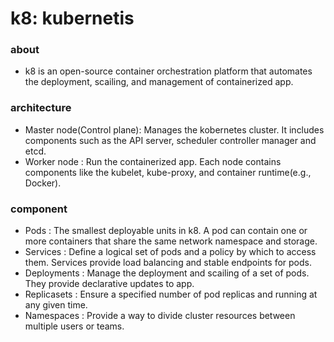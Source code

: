 # k8: kubernetis 

### about

- k8 is an open-source container orchestration platform that automates the deployment, scailing, and management of containerized app.

### architecture

- Master node(Control plane): Manages the kobernetes cluster. It includes components such as the API server, scheduler controller manager and etcd.
- Worker node               : Run the containerized app. Each node contains components like the kubelet, kube-proxy, and container runtime(e.g., Docker).

### component

- Pods          : The smallest deployable units in k8. A pod can contain one or more containers that share the same network namespace and storage.
- Services      : Define a logical set of pods and a policy by which to access them. Services provide load balancing and stable endpoints for pods.
- Deployments   : Manage the deployment and scailing of a set of pods. They provide declarative updates to app.
- Replicasets   : Ensure a specified number of pod replicas and running at any given time.
- Namespaces    : Provide a way to divide cluster resources between multiple users or teams.

